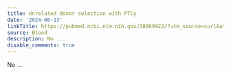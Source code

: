 ```yaml
---
title: Unrelated donor selection with PTCy
date: '2024-06-13'
linkTitle: https://pubmed.ncbi.nlm.nih.gov/38869922/?utm_source=curl&utm_medium=rss&utm_campaign=journals&utm_content=7603509&fc=None&ff=20240613182130&v=2.18.0.post9+e462414
source: Blood
description: No ...
disable_comments: true
---
```

No ...